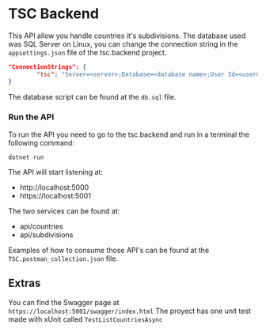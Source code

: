 # TSC Backend

This API allow you handle countries it's subdivisions. The database used was SQL Server on Linux, you can change the connection string in the `appsettings.json` file of the tsc.backend project.

```json
"ConnectionStrings": {
        "tsc": "Server=<server>;Database=<database name>;User Id=<username>;Password=<password>"
}
```

The database script can be found at the `db.sql` file.


### Run the API
To run the API you need to go to the tsc.backend and run in a terminal the following command:

```
dotnet run
```

The API will start listening at:

- http://localhost:5000
- https://localhost:5001

The two services can be found at:

- api/countries
- api/subdivisions

Examples of how to consume those API's can be found at the `TSC.postman_collection.json` file.

## Extras

You can find the Swagger page at `https://localhost:5001/swagger/index.html`
The proyect has one unit test made with xUnit called `TestListCountriesAsync`